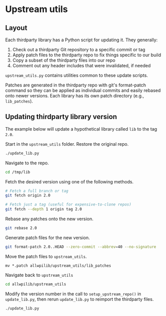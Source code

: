 # Upstream utils

## Layout

Each thirdparty library has a Python script for updating it. They generally:

1. Check out a thirdparty Git repository to a specific commit or tag
2. Apply patch files to the thirdparty repo to fix things specific to our build
3. Copy a subset of the thirdparty files into our repo
4. Comment out any header includes that were invalidated, if needed

`upstream_utils.py` contains utilities common to these update scripts.

Patches are generated in the thirdparty repo with git's format-patch command so
they can be applied as individual commits and easily rebased onto newer
versions. Each library has its own patch directory (e.g., `lib_patches`).

## Updating thirdparty library version

The example below will update a hypothetical library called `lib` to the tag
`2.0`.

Start in the `upstream_utils` folder. Restore the original repo.
```bash
./update_lib.py
```

Navigate to the repo.
```bash
cd /tmp/lib
```

Fetch the desired version using one of the following methods.
```bash
# Fetch a full branch or tag
git fetch origin 2.0

# Fetch just a tag (useful for expensive-to-clone repos)
git fetch --depth 1 origin tag 2.0
```

Rebase any patches onto the new version.
```bash
git rebase 2.0
```

Generate patch files for the new version.
```bash
git format-patch 2.0..HEAD --zero-commit --abbrev=40 --no-signature
```

Move the patch files to `upstream_utils`.
```
mv *.patch allwpilib/upstream_utils/lib_patches
```

Navigate back to `upstream_utils`
```bash
cd allwpilib/upstream_utils
```

Modify the version number in the call to `setup_upstream_repo()` in
`update_lib.py`, then  rerun `update_lib.py` to reimport the thirdparty files.
```bash
./update_lib.py
```

